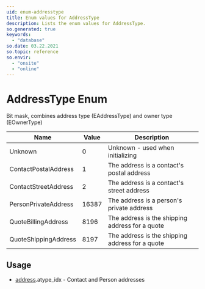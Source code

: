 ```yaml
---
uid: enum-addresstype
title: Enum values for AddressType
description: Lists the enum values for AddressType.
so.generated: true
keywords:
  - "database"
so.date: 03.22.2021
so.topic: reference
so.envir:
  - "onsite"
  - "online"
---
```


# AddressType Enum

Bit mask, combines address type (EAddressType) and owner type (EOwnerType)

| Name | Value | Description |
|------|-------|-------------|
|Unknown|0|Unknown - used when initializing |
|ContactPostalAddress|1|The address is a contact's postal address|
|ContactStreetAddress|2|The address is a contact's street address|
|PersonPrivateAddress|16387|The address is a person's private address|
|QuoteBillingAddress|8196|The address is the shipping address for a quote|
|QuoteShippingAddress|8197|The address is the shipping address for a quote|

## Usage

* [address](../address.md).atype_idx - Contact and Person addresses
